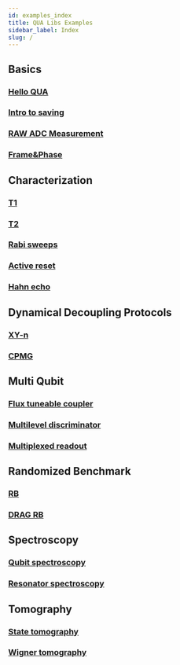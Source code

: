 ```yaml
---
id: examples_index
title: QUA Libs Examples
sidebar_label: Index
slug: /
---
```


## Basics
### [Hello QUA](basics/hello-qua/)
### [Intro to saving](basics/intro-to-saving/)
### [RAW ADC Measurement](basics/raw-adc-measurement/)
### [Frame&Phase](basics/frame-and-phase-intro/)

## Characterization
### [T1](calibration/T1/)
### [T2](calibration/T2/)
### [Rabi sweeps](calibration/rabi-sweeps/)
### [Active reset](characterization/active-reset/)
### [Hahn echo](calibration/hahn-echo/)

## Dynamical Decoupling Protocols
### [XY-n](dynamical-decoupling-protocols/XY-n/)
### [CPMG](dynamical-decoupling-protocols/CPMG/)

## Multi Qubit
### [Flux tuneable coupler](multi-qubit/flux-tuneable-coupler/)
### [Multilevel discriminator](multi-qubit/multilevel-discriminator/)
### [Multiplexed readout](multi-qubit/multiplexed-readout/)

## Randomized Benchmark
### [RB](randomized-benchmark/one-qubit-rb/)
### [DRAG RB](randomized-benchmark/DRAG-optimization/)

## Spectroscopy
### [Qubit spectroscopy](spectroscopy/qubit-spectroscopy/)
### [Resonator spectroscopy](spectroscopy/resonator-spectroscopy/)

## Tomography
### [State tomography](characterization/qubit-state-tomography/)
### [Wigner tomography](characterization/wigner-tomography/)